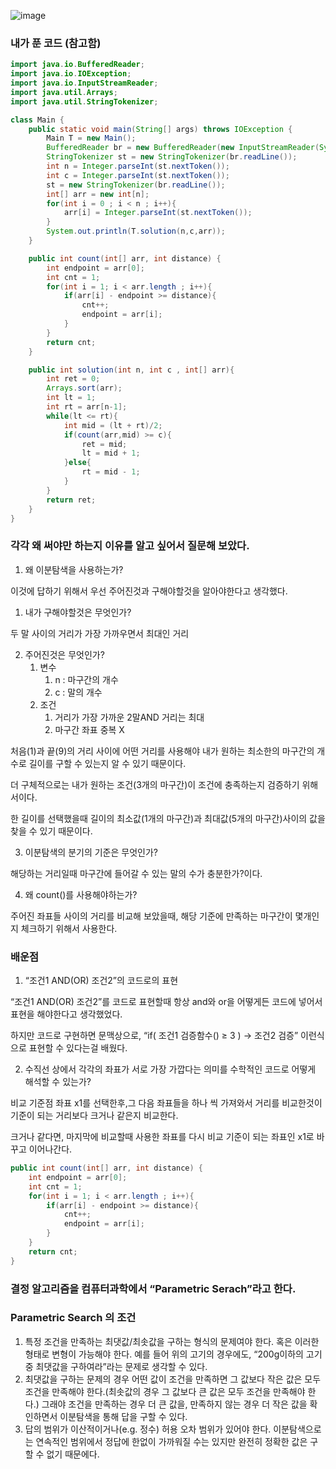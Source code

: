 ![image](https://user-images.githubusercontent.com/70310271/213240001-7683b13b-eb6d-4bdc-9d56-60589ee09fd4.png)

### 내가 푼 코드 (참고함)

```java
import java.io.BufferedReader;
import java.io.IOException;
import java.io.InputStreamReader;
import java.util.Arrays;
import java.util.StringTokenizer;

class Main {
    public static void main(String[] args) throws IOException {
        Main T = new Main();
        BufferedReader br = new BufferedReader(new InputStreamReader(System.in));
        StringTokenizer st = new StringTokenizer(br.readLine());
        int n = Integer.parseInt(st.nextToken());
        int c = Integer.parseInt(st.nextToken());
        st = new StringTokenizer(br.readLine());
        int[] arr = new int[n];
        for(int i = 0 ; i < n ; i++){
            arr[i] = Integer.parseInt(st.nextToken());
        }
        System.out.println(T.solution(n,c,arr));
    }

    public int count(int[] arr, int distance) {
        int endpoint = arr[0];
        int cnt = 1;
        for(int i = 1; i < arr.length ; i++){
            if(arr[i] - endpoint >= distance){
                cnt++;
                endpoint = arr[i];
            }
        }
        return cnt;
    }

    public int solution(int n, int c , int[] arr){
        int ret = 0;
        Arrays.sort(arr);
        int lt = 1;
        int rt = arr[n-1];
        while(lt <= rt){
            int mid = (lt + rt)/2;
            if(count(arr,mid) >= c){
                ret = mid;
                lt = mid + 1;
            }else{
                rt = mid - 1;
            }
        }
        return ret;
    }
}
```

### 각각 왜 써야만 하는지 이유를 알고 싶어서 질문해 보았다.

1. 왜 이분탐색을 사용하는가?

이것에 답하기 위해서 우선 주어진것과 구해야할것을 알아야한다고 생각했다.

1. 내가 구해야할것은 무엇인가?

두 말 사이의 거리가 가장 가까우면서 최대인 거리

2. 주어진것은 무엇인가?
    1. 변수
        1. n : 마구간의 개수
        2. c : 말의 개수
    2. 조건
        1. 거리가 가장 가까운 2말AND 거리는 최대
        2. 마구간 좌표 중복 X

처음(1)과 끝(9)의 거리 사이에 어떤 거리를 사용해야 내가 원하는 최소한의 마구간의 개수로 길이를 구할 수 있는지 알 수 있기 때문이다.

더 구체적으로는 내가 원하는 조건(3개의 마구간)이 조건에 충족하는지 검증하기 위해서이다.

한 길이를 선택했을때 길이의 최소값(1개의 마구간)과 최대값(5개의 마구간)사이의 값을 찾을 수 있기 때문이다.

3. 이분탐색의 분기의 기준은 무엇인가?

해당하는 거리일때 마구간에 들어갈 수 있는 말의 수가 충분한가?이다.

4. 왜 count()를 사용해야하는가?

주어진 좌표들 사이의 거리를 비교해 보았을때, 해당 기준에 만족하는 마구간이 몇개인지 체크하기 위해서 사용한다.

### 배운점

1. “조건1 AND(OR) 조건2”의 코드로의 표현

“조건1 AND(OR) 조건2”를 코드로 표현할때 항상 and와 or을 어떻게든 코드에 넣어서 표현을 해야한다고 생각했었다.

하지만 코드로 구현하면 문맥상으로, “if( 조건1 검증함수() ≥ 3 ) → 조건2 검증” 이런식으로 표현할 수 있다는걸 배웠다.

2. 수직선 상에서 각각의 좌표가 서로 가장 가깝다는 의미를 수학적인 코드로 어떻게 해석할 수 있는가?

비교 기준점 좌표 x1를 선택한후,그 다음 좌표들을 하나 씩 가져와서 거리를 비교한것이 기준이 되는 거리보다 크거나 같은지 비교한다.

크거나 같다면, 마지막에 비교할때 사용한 좌표를 다시 비교 기준이 되는 좌표인 x1로 바꾸고 이어나간다.

```java
public int count(int[] arr, int distance) {
    int endpoint = arr[0];
    int cnt = 1;
    for(int i = 1; i < arr.length ; i++){
        if(arr[i] - endpoint >= distance){
            cnt++;
            endpoint = arr[i];
        }
    }
    return cnt;
}
```

### 결정 알고리즘을 컴퓨터과학에서 “Parametric Serach”라고 한다.

### Parametric Search 의 조건

1. 특정 조건을 만족하는 최댓값/최솟값을 구하는 형식의 문제여야 한다. 혹은 이러한 형태로 변형이 가능해야 한다. 예를 들어 위의 고기의 경우에도, “200g이하의 고기 중 최댓값을 구하여라”라는 문제로 생각할 수 있다.
2. 최댓값을 구하는 문제의 경우 어떤 값이 조건을 만족하면 그 값보다 작은 값은 모두 조건을 만족해야 한다.(최솟값의 경우 그 값보다 큰 값은 모두 조건을 만족해야 한다.) 그래야 조건을 만족하는 경우 더 큰 값을, 만족하지 않는 경우 더 작은 값을 확인하면서 이분탐색을 통해 답을 구할 수 있다.
3. 답의 범위가 이산적이거나(e.g. 정수) 허용 오차 범위가 있어야 한다. 이분탐색으로는 연속적인 범위에서 정답에 한없이 가까워질 수는 있지만 완전히 정확한 값은 구할 수 없기 때문에다.
